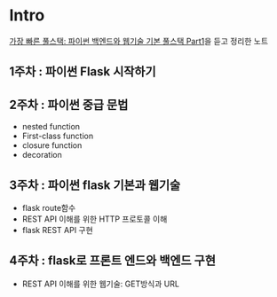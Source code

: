 # Intro

[가장 빠른 풀스택: 파이썬 백엔드와 웹기술 기본 풀스택 Part1](https://www.inflearn.com/course/%ED%8C%8C%EC%9D%B4%EC%8D%AC-%ED%92%80%EC%8A%A4%ED%83%9D-1/dashboard)을 듣고 정리한 노트

## 1주차 : 파이썬 Flask 시작하기

## 2주차 : 파이썬 중급 문법
* nested function
* First-class function
* closure function
* decoration

## 3주차 : 파이썬 flask 기본과 웹기술
* flask route함수
* REST API 이해를 위한 HTTP 프로토콜 이해
* flask REST API 구현

## 4주차 : flask로 프론트 엔드와 백엔드 구현
* REST API 이해를 위한 웹기술: GET방식과 URL
